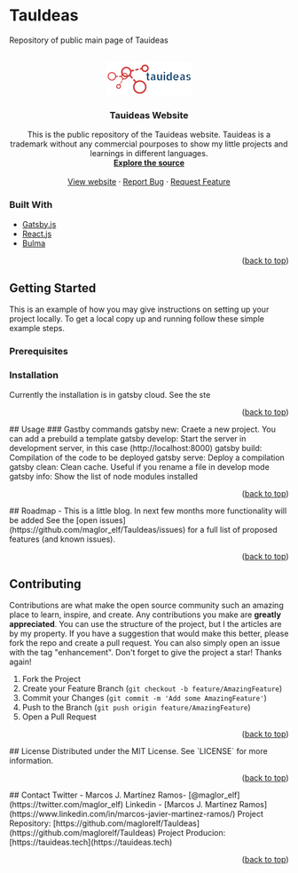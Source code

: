 # TauIdeas
Repository of public main page of Tauideas


<!-- PROJECT LOGO -->
<br />
<div align="center">
  <a href="https://github.com/maglor_elf/TauIdeas">
    <img src="src\images\tauideas.png" alt="Logo" >
  </a>

<h3 align="center">Tauideas Website</h3>

  <p align="center">
    This is the public repository of the Tauideas website. Tauideas is a trademark without any commercial pourposes to show my little projects and learnings in different languages.    
    <br />
    <a href="https://github.com/maglor_elf/TauIdeas"><strong>Explore the source</strong></a>
    <br />
    <br />
    <a href="https://www.tauideas.tech">View website</a>
    ·
    <a href="https://github.com/maglor_elf/TauIdeas/issues">Report Bug</a>
    ·
    <a href="https://github.com/maglor_elf/TauIdeas/issues">Request Feature</a>
  </p>
</div>

<!-- ABOUT THE PROJECT -->



### Built With

* [Gatsby.js](https://gatsbyjs.com/)
* [React.js](https://reactjs.org/)
* [Bulma](https://bulma.io/)

<p align="right">(<a href="#top">back to top</a>)</p>



<!-- GETTING STARTED -->
## Getting Started

This is an example of how you may give instructions on setting up your project locally.
To get a local copy up and running follow these simple example steps.

### Prerequisites

### Installation
Currently the installation is in gatsby cloud. See the ste
<p align="right">(<a href="#top">back to top</a>)</p>
<!-- USAGE EXAMPLES -->
## Usage
### Gastby commands
gatsby new: Craete a new project. You can add a prebuild a template
gatsby develop: Start the server in development server, in this case (http://localhost:8000)
gatsby build: Compilation of the code to be deployed
gatsby serve: Deploy a compilation 
gatsby clean: Clean cache. Useful if you rename a file in develop mode
gatsby info: Show the list of node modules installed
<p align="right">(<a href="#top">back to top</a>)</p>
<!-- ROADMAP -->
## Roadmap
- This is a little blog. In next few months more functionality will be added
See the [open issues](https://github.com/maglor_elf/TauIdeas/issues) for a full list of proposed features (and known issues).
<p align="right">(<a href="#top">back to top</a>)</p>

<!-- CONTRIBUTING -->
## Contributing

Contributions are what make the open source community such an amazing place to learn, inspire, and create. Any contributions you make are **greatly appreciated**.
You can use the structure of the project, but I the articles are by my property.
If you have a suggestion that would make this better, please fork the repo and create a pull request. You can also simply open an issue with the tag "enhancement".
Don't forget to give the project a star! Thanks again!

1. Fork the Project
2. Create your Feature Branch (`git checkout -b feature/AmazingFeature`)
3. Commit your Changes (`git commit -m 'Add some AmazingFeature'`)
4. Push to the Branch (`git push origin feature/AmazingFeature`)
5. Open a Pull Request

<p align="right">(<a href="#top">back to top</a>)</p>
<!-- LICENSE -->
## License
Distributed under the MIT License. See `LICENSE` for more information.
<p align="right">(<a href="#top">back to top</a>)</p>
<!-- CONTACT -->
## Contact
Twitter - Marcos J. Martínez Ramos- [@maglor_elf](https://twitter.com/maglor_elf) 
Linkedin - [Marcos J. Martínez Ramos](https://www.linkedin.com/in/marcos-javier-martinez-ramos/) 
Project Repository: [https://github.com/maglorelf/TauIdeas](https://github.com/maglorelf/TauIdeas)
Project Producion: [https://tauideas.tech](https://tauideas.tech)

<p align="right">(<a href="#top">back to top</a>)</p>
<!-- ACKNOWLEDGMENTS
## Acknowledgments
* []()
* []()
* []()

<p align="right">(<a href="#top">back to top</a>)</p>
 -->

